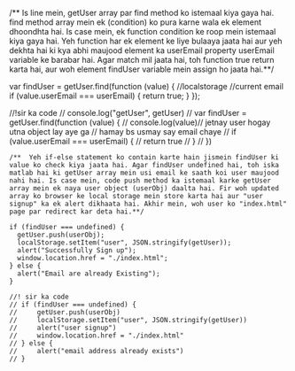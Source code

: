 /** Is line mein, getUser array par find method ko istemaal kiya gaya hai. find method array mein ek (condition) ko pura karne wala ek element dhoondhta hai. Is case mein, ek function condition ke roop mein istemaal kiya gaya hai. Yeh function har ek element ke liye bulaaya jaata hai aur yeh dekhta hai ki kya abhi maujood element ka userEmail property userEmail variable ke barabar hai. Agar match mil jaata hai, toh function true return karta hai, aur woh element findUser variable mein assign ho jaata hai.**/

var findUser = getUser.find(function (value) {
//localstorage //current email
if (value.userEmail === userEmail) {
return true;
}
});

//!sir ka code
// console.log("getUser", getUser)
// var findUser = getUser.find(function (value) {
// console.log(value)// jetnay user hogay utna object lay aye ga // hamay bs usmay say email chaye
// if (value.userEmail === userEmail) {
// return true
// }
// })

    /**  Yeh if-else statement ko contain karte hain jismein findUser ki value ko check kiya jaata hai. Agar findUser undefined hai, toh iska matlab hai ki getUser array mein usi email ke saath koi user maujood nahi hai. Is case mein, code push method ka istemaal karke getUser array mein ek naya user object (userObj) daalta hai. Fir woh updated array ko browser ke local storage mein store karta hai aur "user signup" ka ek alert dikhaata hai. Akhir mein, woh user ko "index.html" page par redirect kar deta hai.**/

    if (findUser === undefined) {
      getUser.push(userObj);
      localStorage.setItem("user", JSON.stringify(getUser));
      alert("Successfully Sign up");
      window.location.href = "./index.html";
    } else {
      alert("Email are already Existing");
    }
    
    //! sir ka code
    // if (findUser === undefined) {
    //     getUser.push(userObj)
    //     localStorage.setItem("user", JSON.stringify(getUser))
    //     alert("user signup")
    //     window.location.href = "./index.html"
    // } else {
    //     alert("email address already exists")
    // }
